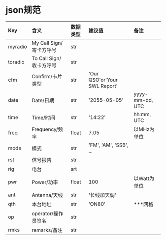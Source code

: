 # json规范

|Key|含义|数据类型|建议值|备注|
|:------|:-------|:-----------|:---------|:---------|
|myradio  |My Call Sign/寄卡方呼号  |str     |||
|toradio  |To Call Sign/收卡方呼号  |str      |||
|cfm      |Confirm/卡片类型         |str      |'Our QSO'or'Your SWL Report'||
|date     |Date/日期                |str    |'2055-05-05'|yyyy-mm-dd, UTC|
|time     |Time/时间                |str    |'14:22'|hh:mm, UTC|
|freq     |Frequency/频率           |float  |7.05|以MHz为单位|
|mode     |模式                     |str    |'FM', 'AM', 'SSB', ...||
|rst      |信号报告                 |str    |||
|rig      |电台                     |srt    |||
|pwr      |Power/功率               |float  |100|以Watt为单位|
|ant      |Antenna/天线             |str    |'长线加天调'||
|qth      |本台地址                 |str    |'ON80'|***网格|
|op       |operator/操作员签名      |str    |||
|rmks     |remarks/备注             |str    |||
